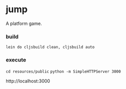 # jump

A platform game.

### build

`lein do cljsbuild clean, cljsbuild auto`

### execute

`cd resources/public`
`python -m SimpleHTTPServer 3000`

http://localhost:3000
